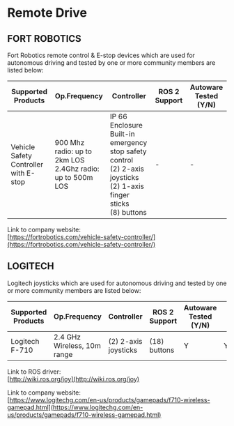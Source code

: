 # Remote Drive

## **FORT ROBOTICS**

Fort Robotics remote control & E-stop devices which are used for autonomous driving and tested by one or more community members are listed below:

| Supported Products                    | Op.Frequency                                                 | Controller                                                                                                                   | ROS 2 Support | Autoware Tested (Y/N) |
| ------------------------------------- | ------------------------------------------------------------ | ---------------------------------------------------------------------------------------------------------------------------- | ------------- | --------------------- |
| Vehicle Safety Controller with E-stop | 900 Mhz radio: up to 2km LOS<br>2.4Ghz radio: up to 500m LOS | IP 66 Enclosure<br>Built-in emergency stop safety control<br>(2) 2-axis joysticks<br>(2) 1-axis finger sticks<br>(8) buttons | -             | -                     |

Link to company website:  
[https://fortrobotics.com/vehicle-safety-controller/](https://fortrobotics.com/vehicle-safety-controller/)

## **LOGITECH**

Logitech joysticks which are used for autonomous driving and tested by one or more community members are listed below:

| Supported Products | Op.Frequency                | Controller               | ROS 2 Support | Autoware Tested (Y/N) |     |
| ------------------ | --------------------------- | ------------------------ | ------------- | --------------------- | --- |
| Logitech F-710     | 2.4 GHz Wireless, 10m range | (2) 2-axis joysticks<br> | (18) buttons  | Y                     | Y   |

Link to ROS driver:  
[http://wiki.ros.org/joy](http://wiki.ros.org/joy)

Link to company website:  
[https://www.logitechg.com/en-us/products/gamepads/f710-wireless-gamepad.html](https://www.logitechg.com/en-us/products/gamepads/f710-wireless-gamepad.html)
